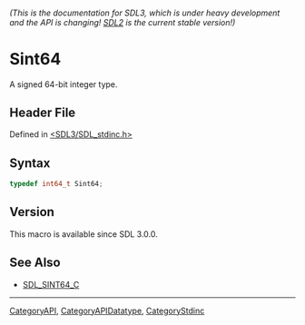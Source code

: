 ###### (This is the documentation for SDL3, which is under heavy development and the API is changing! [SDL2](https://wiki.libsdl.org/SDL2/) is the current stable version!)
# Sint64

A signed 64-bit integer type.

## Header File

Defined in [<SDL3/SDL_stdinc.h>](https://github.com/libsdl-org/SDL/blob/main/include/SDL3/SDL_stdinc.h)

## Syntax

```c
typedef int64_t Sint64;
```

## Version

This macro is available since SDL 3.0.0.

## See Also

- [SDL_SINT64_C](SDL_SINT64_C)

----
[CategoryAPI](CategoryAPI), [CategoryAPIDatatype](CategoryAPIDatatype), [CategoryStdinc](CategoryStdinc)

